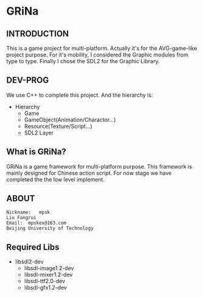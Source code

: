 #   GRiNa

##  INTRODUCTION
This is a game project for multi-platform. Actually it's for the AVG-game-like project purpose.
For it's mobility, I considered the Graphic modules from type to type.
Finally I chose the SDL2 for the Graphic Library.

##  DEV-PROG
We use C++ to complete this project. And the hierarchy is:
*   Hierarchy
    *   Game
    *   GameObject(Animation/Charactor...)
    *   Resource(Texture/Script...)
    *   SDL2 Layer

##  What is GRiNa?
GRiNa is a game framework for multi-platform purpose. This framework is mainly designed for Chinese action script. For now stage we have completed the the low level implement.

##  ABOUT
    Nickname:   mpsk
    Liu Fangrui
    Email:  mpskex@163.com
    Beijing University of Technology

##  Required Libs
*   libsdl2-dev
    *   libsdl-image1.2-dev 
    *   libsdl-mixer1.2-dev 
    *   libsdl-ttf2.0-dev 
    *   libsdl-gfx1.2-dev